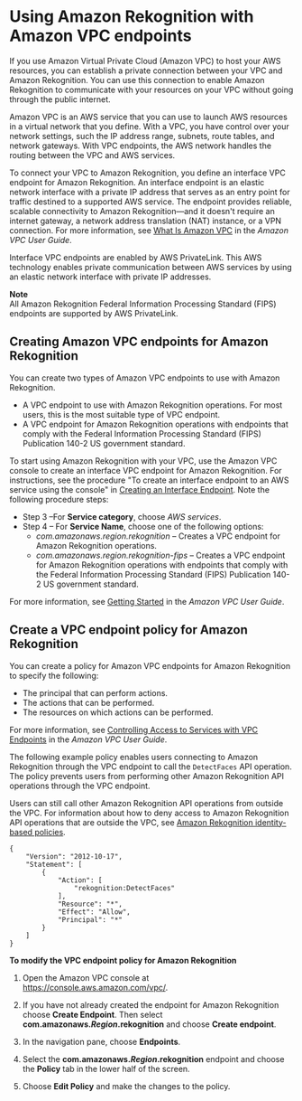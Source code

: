 # Using Amazon Rekognition with Amazon VPC endpoints<a name="vpc"></a>

If you use Amazon Virtual Private Cloud \(Amazon VPC\) to host your AWS resources, you can establish a private connection between your VPC and Amazon Rekognition\. You can use this connection to enable Amazon Rekognition to communicate with your resources on your VPC without going through the public internet\.

Amazon VPC is an AWS service that you can use to launch AWS resources in a virtual network that you define\. With a VPC, you have control over your network settings, such the IP address range, subnets, route tables, and network gateways\. With VPC endpoints, the AWS network handles the routing between the VPC and AWS services\.

To connect your VPC to Amazon Rekognition, you define an interface VPC endpoint for Amazon Rekognition\. An interface endpoint is an elastic network interface with a private IP address that serves as an entry point for traffic destined to a supported AWS service\. The endpoint provides reliable, scalable connectivity to Amazon Rekognition—and it doesn't require an internet gateway, a network address translation \(NAT\) instance, or a VPN connection\. For more information, see [What Is Amazon VPC](https://docs.aws.amazon.com/vpc/latest/userguide/) in the *Amazon VPC User Guide*\.

Interface VPC endpoints are enabled by AWS PrivateLink\. This AWS technology enables private communication between AWS services by using an elastic network interface with private IP addresses\. 

**Note**  
All Amazon Rekognition Federal Information Processing Standard \(FIPS\) endpoints are supported by AWS PrivateLink\.

## Creating Amazon VPC endpoints for Amazon Rekognition<a name="vpc-create-endpoint"></a>

You can create two types of Amazon VPC endpoints to use with Amazon Rekognition\. 
+ A VPC endpoint to use with Amazon Rekognition operations\. For most users, this is the most suitable type of VPC endpoint\.
+ A VPC endpoint for Amazon Rekognition operations with endpoints that comply with the Federal Information Processing Standard \(FIPS\) Publication 140\-2 US government standard\. 

To start using Amazon Rekognition with your VPC, use the Amazon VPC console to create an interface VPC endpoint for Amazon Rekognition\. For instructions, see the procedure "To create an interface endpoint to an AWS service using the console" in [Creating an Interface Endpoint](https://docs.aws.amazon.com/vpc/latest/userguide/vpce-interface.html#create-interface-endpoint)\. Note the following procedure steps:
+ Step 3 –For **Service category**, choose *AWS services*\.
+ Step 4 – For **Service Name**, choose one of the following options:
  + *com\.amazonaws\.region\.rekognition* – Creates a VPC endpoint for Amazon Rekognition operations\. 
  + *com\.amazonaws\.region\.rekognition\-fips* – Creates a VPC endpoint for Amazon Rekognition operations with endpoints that comply with the Federal Information Processing Standard \(FIPS\) Publication 140\-2 US government standard\.

For more information, see [Getting Started](https://docs.aws.amazon.com/vpc/latest/userguide/GetStarted.html) in the *Amazon VPC User Guide*\.

 

## Create a VPC endpoint policy for Amazon Rekognition<a name="api-private-link-policy"></a>

You can create a policy for Amazon VPC endpoints for Amazon Rekognition to specify the following:
+ The principal that can perform actions\.
+ The actions that can be performed\.
+ The resources on which actions can be performed\.

For more information, see [Controlling Access to Services with VPC Endpoints](https://docs.aws.amazon.com/vpc/latest/userguide/vpc-endpoints-access.html) in the *Amazon VPC User Guide*\.

The following example policy enables users connecting to Amazon Rekognition through the VPC endpoint to call the `DetectFaces` API operation\. The policy prevents users from performing other Amazon Rekognition API operations through the VPC endpoint\.

Users can still call other Amazon Rekognition API operations from outside the VPC\. For information about how to deny access to Amazon Rekognition API operations that are outside the VPC, see [Amazon Rekognition identity\-based policies](security_iam_service-with-iam.md#security_iam_service-with-iam-id-based-policies)\.

```
{
    "Version": "2012-10-17",
    "Statement": [
        {
            "Action": [
                "rekognition:DetectFaces"
            ],
            "Resource": "*",
            "Effect": "Allow",
            "Principal": "*"
        }
    ]
}
```

**To modify the VPC endpoint policy for Amazon Rekognition**

1. Open the Amazon VPC console at [https://console\.aws\.amazon\.com/vpc/](https://console.aws.amazon.com/vpc/)\.

1. If you have not already created the endpoint for Amazon Rekognition choose **Create Endpoint**\. Then select **com\.amazonaws\.*Region*\.rekognition** and choose **Create endpoint**\.

1. In the navigation pane, choose **Endpoints**\.

1. Select the **com\.amazonaws\.*Region*\.rekognition** endpoint and choose the **Policy** tab in the lower half of the screen\.

1. Choose **Edit Policy** and make the changes to the policy\.